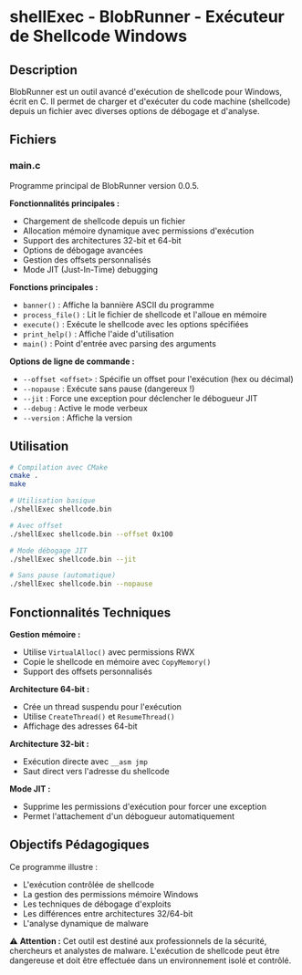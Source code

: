 # shellExec - BlobRunner - Exécuteur de Shellcode Windows

## Description
BlobRunner est un outil avancé d'exécution de shellcode pour Windows, écrit en C. Il permet de charger et d'exécuter du code machine (shellcode) depuis un fichier avec diverses options de débogage et d'analyse.

## Fichiers

### main.c
Programme principal de BlobRunner version 0.0.5.

**Fonctionnalités principales :**
- Chargement de shellcode depuis un fichier
- Allocation mémoire dynamique avec permissions d'exécution
- Support des architectures 32-bit et 64-bit
- Options de débogage avancées
- Gestion des offsets personnalisés
- Mode JIT (Just-In-Time) debugging

**Fonctions principales :**
- `banner()` : Affiche la bannière ASCII du programme
- `process_file()` : Lit le fichier de shellcode et l'alloue en mémoire
- `execute()` : Exécute le shellcode avec les options spécifiées
- `print_help()` : Affiche l'aide d'utilisation
- `main()` : Point d'entrée avec parsing des arguments

**Options de ligne de commande :**
- `--offset <offset>` : Spécifie un offset pour l'exécution (hex ou décimal)
- `--nopause` : Exécute sans pause (dangereux !)
- `--jit` : Force une exception pour déclencher le débogueur JIT
- `--debug` : Active le mode verbeux
- `--version` : Affiche la version

## Utilisation

```bash
# Compilation avec CMake
cmake .
make

# Utilisation basique
./shellExec shellcode.bin

# Avec offset
./shellExec shellcode.bin --offset 0x100

# Mode débogage JIT
./shellExec shellcode.bin --jit

# Sans pause (automatique)
./shellExec shellcode.bin --nopause
```

## Fonctionnalités Techniques

**Gestion mémoire :**
- Utilise `VirtualAlloc()` avec permissions RWX
- Copie le shellcode en mémoire avec `CopyMemory()`
- Support des offsets personnalisés

**Architecture 64-bit :**
- Crée un thread suspendu pour l'exécution
- Utilise `CreateThread()` et `ResumeThread()`
- Affichage des adresses 64-bit

**Architecture 32-bit :**
- Exécution directe avec `__asm jmp`
- Saut direct vers l'adresse du shellcode

**Mode JIT :**
- Supprime les permissions d'exécution pour forcer une exception
- Permet l'attachement d'un débogueur automatiquement

## Objectifs Pédagogiques
Ce programme illustre :
- L'exécution contrôlée de shellcode
- La gestion des permissions mémoire Windows
- Les techniques de débogage d'exploits
- Les différences entre architectures 32/64-bit
- L'analyse dynamique de malware

⚠️ **Attention :** Cet outil est destiné aux professionnels de la sécurité, chercheurs et analystes de malware. L'exécution de shellcode peut être dangereuse et doit être effectuée dans un environnement isolé et contrôlé.
